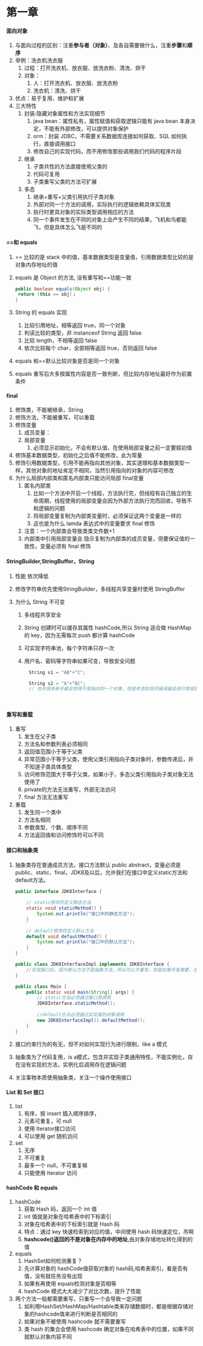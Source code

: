 # 第一章



#### 面向对象

1. 与面向过程的区别：注重**参与者（对象）**、及各自需要做什么，注重**步骤**和**顺序**
2. 举例：洗衣机洗衣服
   1. 过程：打开洗衣机、放衣服、放洗衣粉、清洗、烘干
   2. 对象：
      1. 人：打开洗衣机、放衣服、放洗衣粉
      2. 洗衣机：清洗、烘干
3. 优点：易于复用、维护和扩展
4. 三大特性
   1. 封装:隐藏对象属性和方法实现细节
      1. java bean：属性私有，属性赋值和获取逻辑只能有 java bean 本身决定，不能有外部修改，可以提供对象保护
      2. orm：封装 JDBC，不需要关系数据库连接如何获取、SQL 如何执行，直接调用接口
      3. 修改自己的实现代码，而不用修改那些调用我们代码的程序片段
   2. 继承
      1. 子类共性的方法直接使用父类的
      2. 代码可复用
      3. 子类重写父类的方法可扩展
   3. 多态
      1. 继承+重写+父类引用执行子类对象
      2. 外部对同一个方法的调用，实际执行的逻辑依赖具体实现类
      3. 执行时更具对象的实际类型调用相应的方法
      4. 同一个事件发生在不同的对象上会产生不同的结果，飞机和鸟都能飞，但是具体怎么飞是不同的



#### ==和 equals

1. == 比较的是 stack 中的值，基本数据类型是变量值，引用数据类型比较的是对象内存地址的值

2. equals 是 Object 的方法, 没有重写和==功能一致

   ```java
   public boolean equals(Object obj) {
   	return (this == obj)；
   }
   ```

3. String 的 equals 实现
   1. 比较引用地址，相等返回 true，同一个对象
   2. 判读比较的类型，非  instanceof String 返回 false
   3. 比较 length，不相等返回 false
   4. 依次比较每个 char，全部相等返回 true，否则返回 false
4. equals 和==默认比较对象是否是同一个对象
5. equals 重写后大多按属性内容是否一致判断，但比较内存地址最好作为前置条件



#### final

1. 修饰类，不能被继承，String
2. 修饰方法，不能被重写，可以重载
3. 修饰变量
   1. 成员变量：
   2. 局部变量
      1. 必须显示初始化，不会有默认值，在使用局部变量之前一定要赋初值
4. 修饰基本数据类型，初始化之后值不能修改，此为常量
5. 修饰引用数据类型，引用不能再指向其他对象，其实道理和基本数据类型一样，其他对象的地址肯定不相同，当然引用指向的对象的内容可修改
6. 为什么局部内部类和匿名内部类只能访问局部 final变量
   1. 匿名内部类
      1. 比如一个方法中开启一个线程，方法执行完，但线程有自己独立的生命周期，线程使用的局部变量会因为外部方法执行完而回收，导致不和逻辑的问题
      2. 将局部变量复制为内部类变量时，必须保证这两个变量是一样的
      3. 这也是为什么 lamda 表达式中的变量要求 final 修饰
   2. 注意：一个内部类会导致类类文件数+1
   3. 内部类中引用局部变量会 隐示复制为内部类的成员变量，但要保证值的一致性，变量必须有 final 修饰

#### StringBuilder,StringBuffer，String

1. 性能 依次降低

2. 修改字符串优先使用StringBuilder，多线程共享变量时使用 StringBuffer

3. 为什么 String 不可变

   1. 多线程共享安全

   2. String 创建时可以缓存其属性 hashCode,所以 String 适合做 HashMap 的 key，因为无需每次 push 都计算 hashCode

   3. 可实现字符串池，每个字符串只存一次

   4. 用户名、密码等字符串如果可变，导致安全问题

      ```java
      　String s1 = "AB"+"C";
      
      　String s2 = "A"+"BC";
      　// 也许很多新手都会觉得不是指向同一个对象，但是考虑到现代编译器会进行常规的优化所以他们都会指向常量池中的同一个对象。
      
      　
      ```

      

#### 重写和重载

1. 重写
   1. 发生在父子类
   2. 方法名和参数列表必须相同
   3. 返回值范围小于等于父类
   4. 异常范围小于等于父类，使用父类引用指向子类对象时，参数传递后，并不知道子类具体类型
   5. 访问修饰范围大于等于父类，如果小于，多态父类引用指向子类对象无法使用了
   6. private的方法无法重写，外部无法访问
   7. final 方法无法重写
2. 重载
   1. 发生同一个类中
   2. 方法名相同
   3. 参数类型、个数、顺序不同
   4. 方法返回值和访问修饰符可以不同



#### 接口和抽象类

1. 抽象类存在普通成员方法，接口方法默认 public abstract，变量必须是public、static、final，JDK8及以后，允许我们在接口中定义static方法和default方法。

   ```java
   public interface JDK8Interface {  
     
       // static修饰符定义静态方法  
       static void staticMethod() {  
           System.out.println("接口中的静态方法");  
       }  
     
       // default修饰符定义默认方法  
       default void defaultMethod() {  
           System.out.println("接口中的默认方法");  
       }  
   }  
   
   public class JDK8InterfaceImpl implements JDK8Interface {  
       //实现接口后，因为默认方法不是抽象方法，所以可以不重写，但是如果开发需要，也可以重写  
   }  
   
   public class Main {  
       public static void main(String[] args) {  
           // static方法必须通过接口类调用  
           JDK8Interface.staticMethod();  
     
           //default方法必须通过实现类的对象调用  
           new JDK8InterfaceImpl().defaultMethod();  
       }  
   }  
   
   ```

2. 接口约束行为的有无，但不对如何实现行为进行限制，like a 模式
3. 抽象类为了代码复用，is a模式，包含并实现子类通用特性，不能实例化，存在没有实现的方法，实例化后调用存在逻辑问题
4. 关注事物本质使用抽象类，关注一个操作使用接口



#### List 和 Set 接口

1. list
   1. 有序，按 insert 插入顺序排序，
   2. 元素可重复，可 null
   3. 使用 Iterator接口访问
   4. 可以使用 get 随机访问
2. set
   1. 无序
   2. 不可重复
   3. 最多一个 null，不可重复嘛
   4. 只能使用 Iterator 访问



#### hashCode 和 equals

1. hashCode
   1. 获取 Hash 码，返回一个 int 值
   2. int 值就是对象在哈希表中的下标索引
   3. 对象在哈希表中的下标索引就是 Hash 码
   4. 特点：通过 key 快速检索到对应的值，中间使用 hash 码快速定位，吊啊
   5. **hashcode()返回的不是对象在内存中的地址**,由对象存储地址转化得到的值
2. equals
   1. HashSet如何检测重复？
   2. 先计算对象的 hashCode值获取对象的 hash码,哈希表索引，看是否有值，没有就任务没有出现
   3. 如果有再使用 equals检测对象是否相等
   4. hashCode 模式大大减少了对比次数，提升了性能
3. 两个方法一般都需要重写，只重写一个会导致一定问题
   1. 如利用HashSet/HashMap/Hashtable类来存储数据时，都是根据存储对象的hashcode值来进行判断是否相同的
   2. 如果对象不被使用 hashcode 就不需要重写
   3. 类 hash 的集合会使用 hashcode 确定对象在哈希表中的位置，如果不同就默认对象内容不同


